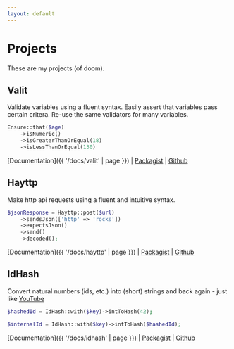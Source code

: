 ```yaml
---
layout: default
---
```


# Projects

These are my projects (of doom).

## Valit

Validate variables using a fluent syntax.
Easily assert that variables pass certain critera.
Re-use the same validators for many variables.

```php
Ensure::that($age)
    ->isNumeric()
    ->isGreaterThanOrEqual(18)
    ->isLessThanOrEqual(130)
```

[Documentation]({{ '/docs/valit' | page }})
|
[Packagist](https://packagist.org/packages/moccalotto/valit)
|
[Github](https://github.com/moccalotto/valit)

## Hayttp

Make http api requests using a fluent and intuitive syntax.

```php
$jsonResponse = Hayttp::post($url)
    ->sendsJson(['http' => 'rocks'])
    ->expectsJson()
    ->send()
    ->decoded();
```

[Documentation]({{ '/docs/hayttp' | page }})
|
[Packagist](https://packagist.org/packages/moccalotto/hayttp)
|
[Github](https://github.com/moccalotto/hayttp)

## IdHash

Convert natural numbers (ids, etc.) into (short) strings and back again - just like [YouTube](https://www.google.com/search?q=youtube+ids)

```php
$hashedId = IdHash::with($key)->intToHash(42);

$internalId = IdHash::with($key)->intToHash($hashedId);
```

[Documentation]({{ '/docs/idhash' | page }})
|
[Packagist](https://packagist.org/packages/moccalotto/idhash)
|
[Github](https://github.com/moccalotto/idhash)
